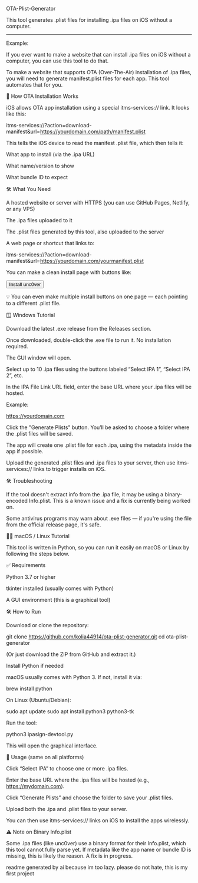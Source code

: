 OTA-Plist-Generator 

 

This tool generates .plist files for installing .ipa files on iOS without a computer. 

 

--------------------------------------------------------------------------------------------------- 

 

Example: 

If you ever want to make a website that can install .ipa files on iOS without a computer, you can use this tool to do that. 

To make a website that supports OTA (Over-The-Air) installation of .ipa files, you will need to generate manifest.plist files for each app. This tool automates that for you. 

📲 How OTA Installation Works 

iOS allows OTA app installation using a special itms-services:// link. It looks like this: 

itms-services://?action=download-manifest&url=https://yourdomain.com/path/manifest.plist 
 

This tells the iOS device to read the manifest .plist file, which then tells it: 

What app to install (via the .ipa URL) 

What name/version to show 

What bundle ID to expect 

🛠 What You Need 

A hosted website or server with HTTPS (you can use GitHub Pages, Netlify, or any VPS) 

The .ipa files uploaded to it 

The .plist files generated by this tool, also uploaded to the server 

A web page or shortcut that links to: 

itms-services://?action=download-manifest&url=https://yourdomain.com/yourmanifest.plist 
 

You can make a clean install page with buttons like: 

<a href="itms-services://?action=download-manifest&url=https://yourdomain.com/unc0ver.plist"> 
  <button>Install unc0ver</button> 
</a> 
 

💡 You can even make multiple install buttons on one page — each pointing to a different .plist file. 

 

🪟 Windows Tutorial 

Download the latest .exe release from the Releases section. 

Once downloaded, double-click the .exe file to run it. No installation required. 

The GUI window will open. 

Select up to 10 .ipa files using the buttons labeled “Select IPA 1”, “Select IPA 2”, etc. 

In the IPA File Link URL field, enter the base URL where your .ipa files will be hosted. 

Example: 

https://yourdomain.com 
  

Click the "Generate Plists" button. You’ll be asked to choose a folder where the .plist files will be saved. 

The app will create one .plist file for each .ipa, using the metadata inside the app if possible. 

Upload the generated .plist files and .ipa files to your server, then use itms-services:// links to trigger installs on iOS. 

 

🛠 Troubleshooting 

If the tool doesn't extract info from the .ipa file, it may be using a binary-encoded Info.plist. This is a known issue and a fix is currently being worked on. 

Some antivirus programs may warn about .exe files — if you're using the file from the official release page, it's safe. 

 
🍎🐧 macOS / Linux Tutorial 

This tool is written in Python, so you can run it easily on macOS or Linux by following the steps below. 

 

✅ Requirements 

Python 3.7 or higher 

tkinter installed (usually comes with Python) 

A GUI environment (this is a graphical tool) 

 

🛠️ How to Run 

Download or clone the repository: 

git clone https://github.com/kolia44914/ota-plist-generator.git 
cd ota-plist-generator 
  

(Or just download the ZIP from GitHub and extract it.) 

Install Python if needed 

macOS usually comes with Python 3. If not, install it via: 

brew install python 
  

On Linux (Ubuntu/Debian): 

sudo apt update 
sudo apt install python3 python3-tk 
  

Run the tool: 

python3 ipasign-devtool.py 
  

This will open the graphical interface. 

 

🧪 Usage (same on all platforms) 

Click “Select IPA” to choose one or more .ipa files. 

Enter the base URL where the .ipa files will be hosted (e.g., https://mydomain.com). 

Click “Generate Plists” and choose the folder to save your .plist files. 

Upload both the .ipa and .plist files to your server. 

You can then use itms-services:// links on iOS to install the apps wirelessly. 

 

⚠️ Note on Binary Info.plist 

Some .ipa files (like unc0ver) use a binary format for their Info.plist, which this tool cannot fully parse yet. If metadata like the app name or bundle ID is missing, this is likely the reason. A fix is in progress. 

readme generated by ai because im too lazy.
please do not hate, this is my first project
